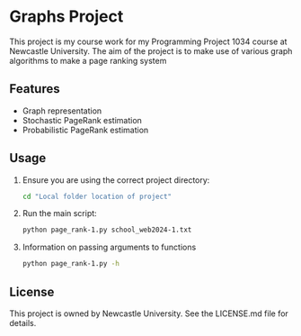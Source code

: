 # Graphs Project

This project is my course work for my Programming Project 1034 course at Newcastle University. The aim of the project is to make use of various graph algorithms to make a page ranking system

## Features
- Graph representation 
- Stochastic PageRank estimation
- Probabilistic PageRank estimation



## Usage
1. Ensure you are using the correct project directory:
    ```bash
    cd "Local folder location of project"
    ```
2. Run the main script:
    ```bash
    python page_rank-1.py school_web2024-1.txt
    ```
3. Information on passing arguments to functions
    ```bash
    python page_rank-1.py -h
    ```


## License
This project is owned by Newcastle University. See the LICENSE.md file for details.


